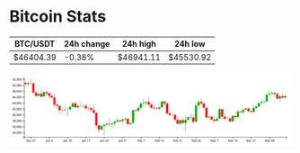 # Bitcoin Stats

BTC/USDT|24h change|24h high|24h low|
|---|---|---|---|
|$46404.39|-0.38%|$46941.11|$45530.92|

<img src="./chart.svg">
